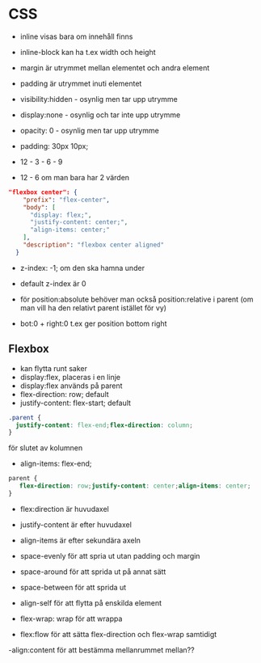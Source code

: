 # CSS

- inline visas bara om innehåll finns
- inline-block kan ha t.ex width och height

- margin är utrymmet mellan elementet och andra element
- padding är utrymmet inuti elementet

- visibility:hidden - osynlig men tar upp utrymme
- display:none - osynlig och tar inte upp utrymme
- opacity: 0 - osynlig men tar upp utrymme

- padding: 30px 10px;
- 12 - 3 - 6 - 9
- 12 - 6 om man bara har 2 värden

```json
"flexbox center": {
    "prefix": "flex-center",
    "body": [
      "display: flex;",
      "justify-content: center;",
      "align-items: center;"
    ], 
    "description": "flexbox center aligned"
  }
```

- z-index: -1; om den ska hamna under
- default z-index är 0

- för position:absolute behöver man också position:relative i parent (om man vill ha den relativt parent istället för vy)
- bot:0 + right:0 t.ex ger position bottom right

## Flexbox

- kan flytta runt saker
- display:flex, placeras i en linje
- display:flex används på parent
- flex-direction: row; default
- justify-content: flex-start; default

```css
.parent {
  justify-content: flex-end;flex-direction: column;
}
```

för slutet av kolumnen

- align-items: flex-end; 

```css
parent {
   flex-direction: row;justify-content: center;align-items: center;
}
```

- flex:direction är huvudaxel
- justify-content är efter huvudaxel
- align-items är efter sekundära axeln

- space-evenly för att spria ut utan padding och margin
- space-around för att sprida ut på annat sätt
- space-between för att sprida ut

- align-self för att flytta på enskilda element

- flex-wrap: wrap för att wrappa

- flex:flow för att sätta flex-direction och flex-wrap samtidigt

-align:content för att bestämma mellanrummet mellan??